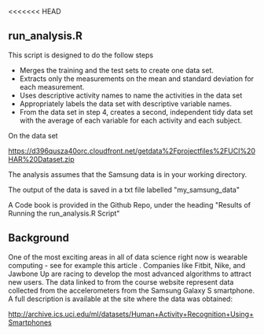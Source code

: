 <<<<<<< HEAD

## run_analysis.R

This script is designed to do the follow steps

* Merges the training and the test sets to create one data set.
* Extracts only the measurements on the mean and standard deviation for each measurement. 
* Uses descriptive activity names to name the activities in the data set
* Appropriately labels the data set with descriptive variable names. 
* From the data set in step 4, creates a second, independent tidy data set with the average of each variable for each activity and each subject.   

On the data set   

https://d396qusza40orc.cloudfront.net/getdata%2Fprojectfiles%2FUCI%20HAR%20Dataset.zip    

The analysis assumes that the Samsung data is in your working directory.   

The output of the data is saved in a txt file labelled "my_samsung_data"   

A Code book is provided in the Github Repo, under the heading "Results of Running the run_analysis.R Script"   

## Background

One of the most exciting areas in all of data science right now is wearable computing - see for example this article . Companies like Fitbit, Nike, and Jawbone Up are racing to develop the most advanced algorithms to attract new users. The data linked to from the course website represent data collected from the accelerometers from the Samsung Galaxy S smartphone. A full description is available at the site where the data was obtained:    

http://archive.ics.uci.edu/ml/datasets/Human+Activity+Recognition+Using+Smartphones    
